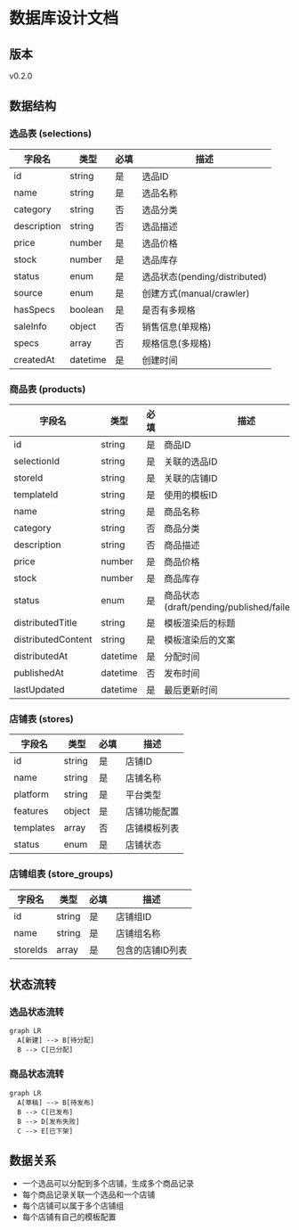 # 数据库设计文档

## 版本
v0.2.0

## 数据结构

### 选品表 (selections)
| 字段名 | 类型 | 必填 | 描述 |
|-------|------|-----|------|
| id | string | 是 | 选品ID |
| name | string | 是 | 选品名称 |
| category | string | 否 | 选品分类 |
| description | string | 否 | 选品描述 |
| price | number | 是 | 选品价格 |
| stock | number | 是 | 选品库存 |
| status | enum | 是 | 选品状态(pending/distributed) |
| source | enum | 是 | 创建方式(manual/crawler) |
| hasSpecs | boolean | 是 | 是否有多规格 |
| saleInfo | object | 否 | 销售信息(单规格) |
| specs | array | 否 | 规格信息(多规格) |
| createdAt | datetime | 是 | 创建时间 |

### 商品表 (products)
| 字段名 | 类型 | 必填 | 描述 |
|-------|------|-----|------|
| id | string | 是 | 商品ID |
| selectionId | string | 是 | 关联的选品ID |
| storeId | string | 是 | 关联的店铺ID |
| templateId | string | 是 | 使用的模板ID |
| name | string | 是 | 商品名称 |
| category | string | 否 | 商品分类 |
| description | string | 否 | 商品描述 |
| price | number | 是 | 商品价格 |
| stock | number | 是 | 商品库存 |
| status | enum | 是 | 商品状态(draft/pending/published/failed/offline) |
| distributedTitle | string | 是 | 模板渲染后的标题 |
| distributedContent | string | 是 | 模板渲染后的文案 |
| distributedAt | datetime | 是 | 分配时间 |
| publishedAt | datetime | 否 | 发布时间 |
| lastUpdated | datetime | 是 | 最后更新时间 |

### 店铺表 (stores)
| 字段名 | 类型 | 必填 | 描述 |
|-------|------|-----|------|
| id | string | 是 | 店铺ID |
| name | string | 是 | 店铺名称 |
| platform | string | 是 | 平台类型 |
| features | object | 是 | 店铺功能配置 |
| templates | array | 否 | 店铺模板列表 |
| status | enum | 是 | 店铺状态 |

### 店铺组表 (store_groups)
| 字段名 | 类型 | 必填 | 描述 |
|-------|------|-----|------|
| id | string | 是 | 店铺组ID |
| name | string | 是 | 店铺组名称 |
| storeIds | array | 是 | 包含的店铺ID列表 |

## 状态流转

### 选品状态流转
```mermaid
graph LR
  A[新建] --> B[待分配]
  B --> C[已分配]
```

### 商品状态流转
```mermaid
graph LR
  A[草稿] --> B[待发布]
  B --> C[已发布]
  B --> D[发布失败]
  C --> E[已下架]
```

## 数据关系
- 一个选品可以分配到多个店铺，生成多个商品记录
- 每个商品记录关联一个选品和一个店铺
- 每个店铺可以属于多个店铺组
- 每个店铺有自己的模板配置
``` 